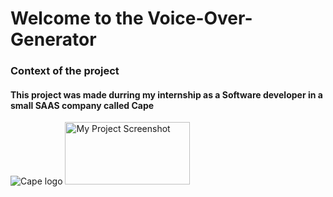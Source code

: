 # Welcome to the Voice-Over-Generator

### Context of the project 

#### This project was made durring my internship as a Software developer in a small SAAS company called Cape 
![Cape logo](https://www.bycape.io/shareimage.png)
<img src="[https://example.com/path/to/image.png](https://www.bycape.io/shareimage.png)" alt="My Project Screenshot" width="200" height="100">
